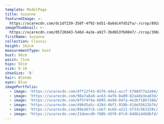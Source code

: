 ```yaml
---
template: ModelPage
title: Suzanne
featuredImage: >-
  https://ucarecdn.com/dc1df239-350f-4f92-bd51-8a6dc4fd52fa/-/crop/892x492/0,39/-/preview/
imageThumbnail: >-
  https://ucarecdn.com/05720d43-546d-4a3e-a927-3bd653fb0047/-/crop/396x537/0,0/-/preview/
firstName: Suzanne
collection: Classic
height: 162cm
measurementType: bust
bust: 86cm
waist: 71cm
hips: 92cm
size: 8-10
shoeSize: '8'
hair: Blonde
eyes: Blue
imagePortfolio:
  - image: 'https://ucarecdn.com/dff12f43-85f6-4da1-accf-5788d77a2a94/'
  - image: 'https://ucarecdn.com/98a7a8a8-ac63-4afb-8a09-82a4de3ea83d/'
  - image: 'https://ucarecdn.com/0f5f4f4a-6095-4e99-84fa-4e2bf18b7288/'
  - image: 'https://ucarecdn.com/d9645a5c-426d-4bf1-938b-41de55622b74/'
  - image: 'https://ucarecdn.com/89e267cb-ceb7-4c6b-a211-5f33c563328c/'
  - image: 'https://ucarecdn.com/21deecd0-f80b-45f0-8fc9-840b144b0bfd/'
---
```


